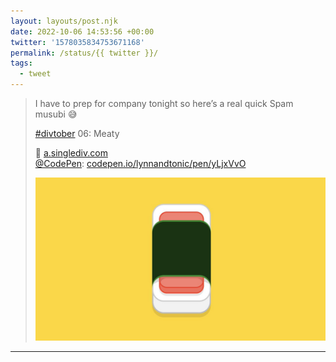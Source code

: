 ```yaml
---
layout: layouts/post.njk
date: 2022-10-06 14:53:56 +00:00
twitter: '1578035834753671168'
permalink: /status/{{ twitter }}/
tags: 
  - tweet
---
```


> I have to prep for company tonight so here’s a real quick Spam musubi 😅
> 
> [#divtober](https://twitter.com/hashtag/divtober) 06: Meaty
> 
> 🍣 [a.singlediv.com](https://a.singlediv.com)  
> [@CodePen](https://twitter.com/CodePen): [codepen.io/lynnandtonic/pen/yLjxVvO](https://codepen.io/lynnandtonic/pen/yLjxVvO)
> 
> ![geometric illustration of a Spam musubi](/img/1578035834753671168-FeZPD3oUcAISxrH.jpg)

---
